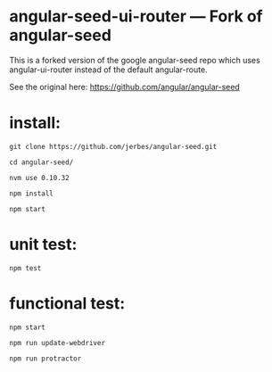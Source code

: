 # angular-seed-ui-router — Fork of angular-seed

This is a forked version of the google angular-seed repo which uses angular-ui-router instead of the default angular-route.

See the original here: https://github.com/angular/angular-seed


# install:

	git clone https://github.com/jerbes/angular-seed.git

	cd angular-seed/

	nvm use 0.10.32

	npm install

	npm start

# unit test:

	npm test

# functional test:

	npm start

	npm run update-webdriver

	npm run protractor
